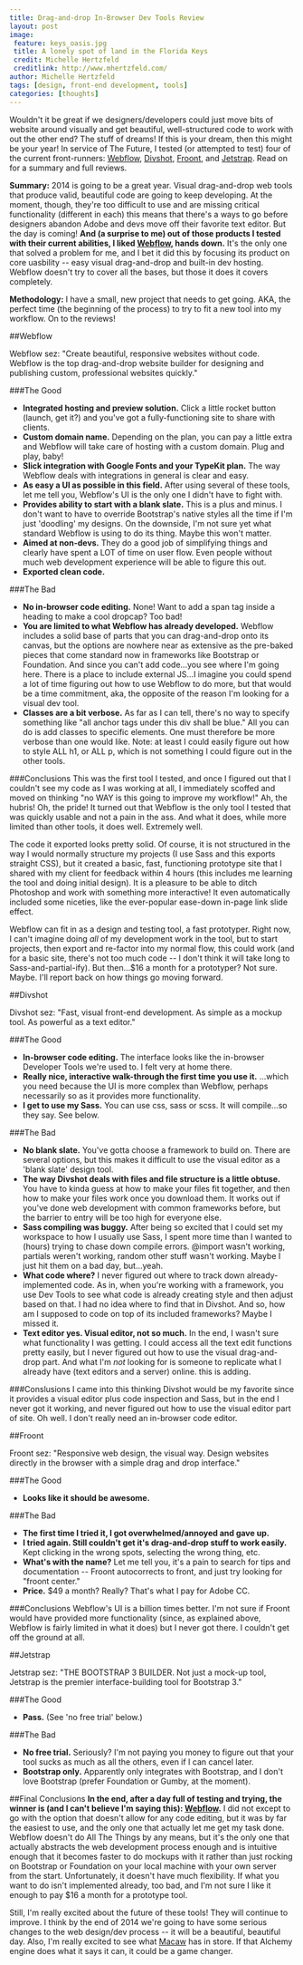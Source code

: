```yaml
---
title: Drag-and-drop In-Browser Dev Tools Review
layout: post
image:
 feature: keys_oasis.jpg
 title: A lonely spot of land in the Florida Keys
 credit: Michelle Hertzfeld
 creditlink: http://www.mhertzfeld.com/
author: Michelle Hertzfeld
tags: [design, front-end development, tools]
categories: [thoughts]
---
```

Wouldn't it be great if we designers/developers could just move bits of website around visually and get beautiful, well-structured code to work with out the other end? The stuff of dreams! If this is your dream, then this might be your year! In service of The Future, I tested (or attempted to test) four of the current front-runners: [Webflow](https://webflow.com/), [Divshot](http://www.divshot.com/), [Froont](http://froont.com/), and [Jetstrap](https://jetstrap.com/). Read on for a summary and full reviews.<!--more-->

**Summary:** 2014 is going to be a great year. Visual drag-and-drop web tools that produce valid, beautiful code are going to keep developing. At the moment, though, they're too difficult to use and are missing critical functionality (different in each) this means that there's a ways to go before designers abandon Adobe and devs move off their favorite text editor. But the day is coming! **And (a surprise to me) out of those products I tested with their current abilities, I liked [Webflow](https://webflow.com/), hands down.** It's the only one that solved a problem for me, and I bet it did this by focusing its product on core uasbility -- easy visual drag-and-drop and built-in dev hosting. Webflow doesn't try to cover all the bases, but those it does it covers completely.

**Methodology:** I have a small, new project that needs to get going. AKA, the perfect time (the beginning of the process) to try to fit a new tool into my workflow. On to the reviews!

##Webflow

Webflow sez: "Create beautiful, responsive websites without code. Webflow is the top drag-and-drop website builder for designing and publishing custom, professional websites quickly."

###The Good
+ **Integrated hosting and preview solution.** Click a little rocket button (launch, get it?) and you've got a fully-functioning site to share with clients.
+ **Custom domain name.** Depending on the plan, you can pay a little extra and Webflow will take care of hosting with a custom domain. Plug and play, baby!
+ **Slick integration with Google Fonts and your TypeKit plan.** The way Webflow deals with integrations in general is clear and easy.
+ **As easy a UI as possible in this field.** After using several of these tools, let me tell you, Webflow's UI is the only one I didn't have to fight with.
+ **Provides ability to start with a blank slate.** This is a plus and minus. I don't want to have to override Bootstrap's native styles all the time if I'm just 'doodling' my designs. On the downside, I'm not sure yet what standard Webflow is using to do its thing. Maybe this won't matter.
+ **Aimed at non-devs.** They do a good job of simplifying things and clearly have spent a LOT of time on user flow. Even people without much web development experience will be able to figure this out.
+ **Exported clean code.**

###The Bad
+ **No in-browser code editing.** None! Want to add a span tag inside a heading to make a cool dropcap? Too bad!
+ **You are limited to what Webflow has already developed.** Webflow includes a solid base of parts that you can drag-and-drop onto its canvas, but the options are nowhere near as extensive as the pre-baked pieces that come standard now in frameworks like Bootstrap or Foundation. And since you can't add code...you see where I'm going here. There is a place to include external JS...I imagine you could spend a lot of time figuring out how to use Webflow to do more, but that would be a time commitment, aka, the opposite of the reason I'm looking for a visual dev tool.
+ **Classes are a bit verbose.** As far as I can tell, there's no way to specify something like "all anchor tags under this div shall be blue." All you can do is add classes to specific elements. One must therefore be more verbose than one would like. Note: at least I could easily figure out how to style ALL h1, or ALL p, which is not something I could figure out in the other tools.

###Conclusions
This was the first tool I tested, and once I figured out that I couldn't see my code as I was working at all, I immediately scoffed and moved on thinking  "no WAY is this going to improve my workflow!" Ah, the hubris! Oh, the pride! It turned out that Webflow is the only tool I tested that was quickly usable and not a pain in the ass. And what it does, while more limited than other tools, it does well. Extremely well.

The code it exported looks pretty solid. Of course, it is not structured in the way I would normally structure my projects (I use Sass and this exports straight CSS), but it created a basic, fast, functioning prototype site that I shared with my client for feedback within 4 hours (this includes me learning the tool and doing initial design). It is a pleasure to be able to ditch Photoshop and work with something more interactive! It even automatically included some niceties, like the ever-popular ease-down in-page link slide effect.

Webflow can fit in as a design and testing tool, a fast prototyper. Right now, I can't imagine doing *all* of my development work in the tool, but to start projects, then export and re-factor into my normal flow, this could work (and for a basic site, there's not too much code -- I don't think it will take long to Sass-and-partial-ify). But then...$16 a month for a prototyper? Not sure. Maybe. I'll report back on how things go moving forward.

##Divshot

Divshot sez: "Fast, visual front-end development. As simple as a mockup tool. As powerful as a text editor."

###The Good
+ **In-browser code editing.** The interface looks like the in-browser Developer Tools we're used to. I felt very at home there.
+ **Really nice, interactive walk-through the first time you use it.** ...which you need because the UI is more complex than Webflow, perhaps necessarily so as it provides more functionality.
+ **I get to use my Sass.** You can use css, sass or scss. It will compile...so they say. See below.

###The Bad
+ **No blank slate.** You've gotta choose a framework to build on. There are several options, but this makes it difficult to use the visual editor as a 'blank slate' design tool.
+ **The way Divshot deals with files and file structure is a little obtuse.** You have to kinda guess at how to make your files fit together, and then how to make your files work once you download them. It works out if you've done web development with common frameworks before, but the barrier to entry will be too high for everyone else.
+ **Sass compiling was buggy.** After being so excited that I could set my workspace to how I usually use Sass, I spent more time than I wanted to (hours) trying to chase down compile errors. @import wasn't working, partials weren't working, random other stuff wasn't working. Maybe I just hit them on a bad day, but...yeah.
+ **What code where?** I never figured out where to track down already-implemented code. As in, when you're working with a framework, you use Dev Tools to see what code is already creating style and then adjust based on that. I had no idea where to find that in Divshot. And so, how am I supposed to code on top of its included frameworks? Maybe I missed it.
+ **Text editor yes. Visual editor, not so much.** In the end, I wasn't sure what functionality I was getting. I could access all the text edit functions pretty easily, but I never figured out how to use the visual drag-and-drop part. And what I'm *not* looking for is someone to replicate what I already have (text editors and a server) online. this is adding.

###Conslusions
I came into this thinking Divshot would be my favorite since it provides a visual editor plus code inspection and Sass, but in the end I never got it working, and never figured out how to use the visual editor part of site. Oh well. I don't really need an in-browser code editor.

##Froont

Froont sez: "Responsive web design, the visual way. Design websites directly in the browser with a simple drag and drop interface."

###The Good
+ **Looks like it should be awesome.**

###The Bad
+ **The first time I tried it, I got overwhelmed/annoyed and gave up.**
+ **I tried again. Still couldn't get it's drag-and-drop stuff to work easily.** Kept clicking in the wrong spots, selecting the wrong thing, etc.
+ **What's with the name?** Let me tell you, it's a pain to search for tips and documentation -- Froont autocorrects to front, and just try looking for "froont center."
+ **Price.** $49 a month? Really? That's what I pay for Adobe CC.

###Conclusions
Webflow's UI is a billion times better. I'm not sure if Froont would have provided more functionality (since, as explained above, Webflow is fairly limited in what it does) but I never got there. I couldn't get off the ground at all.

##Jetstrap

Jetstrap sez: "THE BOOTSTRAP 3 BUILDER. Not just a mock-up tool, Jetstrap is the premier interface-building tool for Bootstrap 3."

###The Good
+ **Pass.** (See 'no free trial' below.)

###The Bad
+ **No free trial.** Seriously? I'm not paying you money to figure out that your tool sucks as much as all the others, even if I can cancel later.
+ **Bootstrap only.** Apparently only integrates with Bootstrap, and I don't love Bootstrap (prefer Foundation or Gumby, at the moment).


##Final Conclusions
**In the end, after a day full of testing and trying, the winner is (and I can't believe I'm saying this): [Webflow](https://webflow.com/).** I did not except to go with the option that doesn't allow for any code editing, but it was by far the easiest to use, and the only one that actually let me get my task done. Webflow doesn't do All The Things by any means, but it's the only one that actually abstracts the web development process enough and is intuitive enough that it becomes faster to do mockups with it rather than just rocking on Bootstrap or Foundation on your local machine with your own server from the start. Unfortunately, it doesn't have much flexibility. If what you want to do isn't implemented already, too bad, and I'm not sure I like it enough to pay $16 a month for a prototype tool.

Still, I'm really excited about the future of these tools! They will continue to improve. I think by the end of 2014 we're going to have some serious changes to the web design/dev process -- it will be a beautiful, beautiful day. Also, I'm really excited to see what [Macaw](http://macaw.co/) has in store. If that Alchemy engine does what it says it can, it could be a game changer.